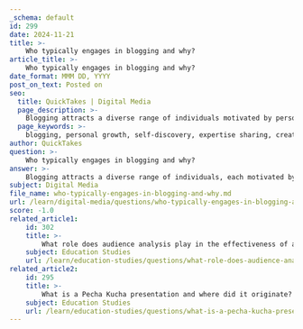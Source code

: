 ```yaml
---
_schema: default
id: 299
date: 2024-11-21
title: >-
    Who typically engages in blogging and why?
article_title: >-
    Who typically engages in blogging and why?
date_format: MMM DD, YYYY
post_on_text: Posted on
seo:
  title: QuickTakes | Digital Media
  page_description: >-
    Blogging attracts a diverse range of individuals motivated by personal growth, sharing expertise, creative expression, community building, financial gain, social influence, therapeutic needs, and the pursuit of recognition.
  page_keywords: >-
    blogging, personal growth, self-discovery, expertise sharing, creative expression, community building, financial incentives, social influence, therapeutic benefits, fame recognition
author: QuickTakes
question: >-
    Who typically engages in blogging and why?
answer: >-
    Blogging attracts a diverse range of individuals, each motivated by various personal and professional reasons. Here are some of the key groups that typically engage in blogging and their motivations:\n\n1. **Personal Growth and Self-Discovery**: Many bloggers use their platforms as a means of self-expression and personal development. Blogging allows individuals to explore their thoughts, refine their writing skills, and engage with a community, leading to holistic enhancement in their lives.\n\n2. **Sharing Expertise**: Professionals and experts in various fields often blog to share their knowledge and insights. This not only helps them establish authority in their niche but also allows them to contribute to their community by providing valuable information.\n\n3. **Creative Expression**: For many, blogging serves as an outlet for creativity. Writers, artists, and hobbyists use blogs to showcase their work, share their passions, and connect with like-minded individuals.\n\n4. **Community Building**: Blogging fosters a sense of community. Individuals who share similar interests or experiences can connect through their blogs, creating networks that support and inspire one another.\n\n5. **Financial Incentives**: Some bloggers are motivated by the potential for financial gain. Many monetize their blogs through advertising, affiliate marketing, sponsored posts, and selling products or services. While not all bloggers achieve significant income, those who do often report substantial earnings.\n\n6. **Social Influence**: Blogging can also be a platform for social influence. Individuals may blog to raise awareness about specific issues, advocate for causes, or share personal stories that resonate with a broader audience.\n\n7. **Therapeutic Benefits**: For some, blogging serves as a therapeutic tool. Writing about personal experiences, challenges, and triumphs can be a form of catharsis, helping individuals process their emotions and connect with others who may be facing similar situations.\n\n8. **Pursuit of Fame and Recognition**: The desire for recognition and a following can also drive individuals to blog. Many seek to build a personal brand and gain visibility in their respective fields.\n\nIn summary, blogging is a multifaceted activity that appeals to a wide array of individuals, each with unique motivations ranging from personal growth and community engagement to financial gain and creative expression.
subject: Digital Media
file_name: who-typically-engages-in-blogging-and-why.md
url: /learn/digital-media/questions/who-typically-engages-in-blogging-and-why
score: -1.0
related_article1:
    id: 302
    title: >-
        What role does audience analysis play in the effectiveness of a presentation?
    subject: Education Studies
    url: /learn/education-studies/questions/what-role-does-audience-analysis-play-in-the-effectiveness-of-a-presentation
related_article2:
    id: 295
    title: >-
        What is a Pecha Kucha presentation and where did it originate?
    subject: Education Studies
    url: /learn/education-studies/questions/what-is-a-pecha-kucha-presentation-and-where-did-it-originate
---
```


&nbsp;